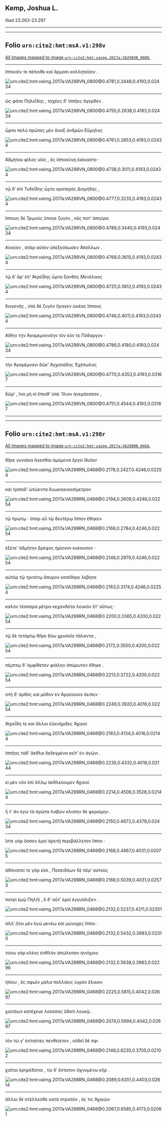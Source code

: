 ## Kemp, Joshua L.

*Iliad* 23.263-23.297

---

---

## **Folio `urn:cite2:hmt:msA.v1:298v`**



[All Images mapped to image `urn:cite2:hmt:vaimg.2017a:VA298VN_0800`.](http://www.homermultitext.org/ict2/index.html?urn=urn:cite2:hmt:vaimg.2017a:VA298VN_0800@0.4781,0.2448,0.4193,0.02434&urn=urn:cite2:hmt:vaimg.2017a:VA298VN_0800@0.4755,0.2638,0.4193,0.02434&urn=urn:cite2:hmt:vaimg.2017a:VA298VN_0800@0.4761,0.2853,0.4193,0.02434&urn=urn:cite2:hmt:vaimg.2017a:VA298VN_0800@0.4738,0.3011,0.4193,0.02434&urn=urn:cite2:hmt:vaimg.2017a:VA298VN_0800@0.4777,0.3235,0.4193,0.02434&urn=urn:cite2:hmt:vaimg.2017a:VA298VN_0800@0.4788,0.3440,0.4193,0.02434&urn=urn:cite2:hmt:vaimg.2017a:VA298VN_0800@0.4768,0.3615,0.4193,0.02434&urn=urn:cite2:hmt:vaimg.2017a:VA298VN_0800@0.4725,0.3812,0.4193,0.02434&urn=urn:cite2:hmt:vaimg.2017a:VA298VN_0800@0.4746,0.4011,0.4193,0.02434&urn=urn:cite2:hmt:vaimg.2017a:VA298VN_0800@0.4786,0.4180,0.4193,0.02434&urn=urn:cite2:hmt:vaimg.2017a:VA298VN_0800@0.4770,0.4353,0.4193,0.03167&urn=urn:cite2:hmt:vaimg.2017a:VA298VN_0800@0.4751,0.4544,0.4193,0.03167)

---- 

 ἵπποισίν τε πέποιθε καὶ ἅρμασι κολλητοῖσιν .

![urn:cite2:hmt:vaimg.2017a:VA298VN_0800@0.4781,0.2448,0.4193,0.02434](http://beta.hpcc.uh.edu/scs/image/500/500/urn:cite2:hmt:vaimg.2017a:VA298VN_0800@0.4781,0.2448,0.4193,0.02434)

---- 

 ὣς φάτο Πηλεΐδης , ταχέες δʼ ἱππῆες ἄγερθεν .

![urn:cite2:hmt:vaimg.2017a:VA298VN_0800@0.4755,0.2638,0.4193,0.02434](http://beta.hpcc.uh.edu/scs/image/500/500/urn:cite2:hmt:vaimg.2017a:VA298VN_0800@0.4755,0.2638,0.4193,0.02434)

---- 

 ὦρτο πολὺ πρῶτος μὲν ἄναξ ἀνδρῶν Εὔμηλος

![urn:cite2:hmt:vaimg.2017a:VA298VN_0800@0.4761,0.2853,0.4193,0.02434](http://beta.hpcc.uh.edu/scs/image/500/500/urn:cite2:hmt:vaimg.2017a:VA298VN_0800@0.4761,0.2853,0.4193,0.02434)

---- 

 Ἀδμήτου φίλος υἱός , ὃς ἱπποσύνῃ ἐκέκαστο ·

![urn:cite2:hmt:vaimg.2017a:VA298VN_0800@0.4738,0.3011,0.4193,0.02434](http://beta.hpcc.uh.edu/scs/image/500/500/urn:cite2:hmt:vaimg.2017a:VA298VN_0800@0.4738,0.3011,0.4193,0.02434)

---- 

 τῷ δʼ ἐπὶ Τυδεΐδης ὦρτο κρατερὸς Διομήδης ,

![urn:cite2:hmt:vaimg.2017a:VA298VN_0800@0.4777,0.3235,0.4193,0.02434](http://beta.hpcc.uh.edu/scs/image/500/500/urn:cite2:hmt:vaimg.2017a:VA298VN_0800@0.4777,0.3235,0.4193,0.02434)

---- 

 ἵππους δὲ Τρῳοὺς ὕπαγε ζυγόν , οὕς ποτʼ ἀπηύρα

![urn:cite2:hmt:vaimg.2017a:VA298VN_0800@0.4788,0.3440,0.4193,0.02434](http://beta.hpcc.uh.edu/scs/image/500/500/urn:cite2:hmt:vaimg.2017a:VA298VN_0800@0.4788,0.3440,0.4193,0.02434)

---- 

 Αἰνείαν , ἀτὰρ αὐτὸν ὑπεξεσάωσεν Ἀπόλλων .

![urn:cite2:hmt:vaimg.2017a:VA298VN_0800@0.4768,0.3615,0.4193,0.02434](http://beta.hpcc.uh.edu/scs/image/500/500/urn:cite2:hmt:vaimg.2017a:VA298VN_0800@0.4768,0.3615,0.4193,0.02434)

---- 

 τῷ δʼ ἄρʼ ἐπʼ Ἀτρεΐδης ὦρτο ξανθὸς Μενέλαος

![urn:cite2:hmt:vaimg.2017a:VA298VN_0800@0.4725,0.3812,0.4193,0.02434](http://beta.hpcc.uh.edu/scs/image/500/500/urn:cite2:hmt:vaimg.2017a:VA298VN_0800@0.4725,0.3812,0.4193,0.02434)

---- 

 διογενής , ὑπὸ δὲ ζυγὸν ἤγαγεν ὠκέας ἵππους

![urn:cite2:hmt:vaimg.2017a:VA298VN_0800@0.4746,0.4011,0.4193,0.02434](http://beta.hpcc.uh.edu/scs/image/500/500/urn:cite2:hmt:vaimg.2017a:VA298VN_0800@0.4746,0.4011,0.4193,0.02434)

---- 

 Αἴθην τὴν Ἀγαμεμνονέην τὸν ἑόν τε Πόδαργον ·

![urn:cite2:hmt:vaimg.2017a:VA298VN_0800@0.4786,0.4180,0.4193,0.02434](http://beta.hpcc.uh.edu/scs/image/500/500/urn:cite2:hmt:vaimg.2017a:VA298VN_0800@0.4786,0.4180,0.4193,0.02434)

---- 

 τὴν Ἀγαμέμνονι δῶκʼ Ἀγχισιάδης Ἐχέπωλος

![urn:cite2:hmt:vaimg.2017a:VA298VN_0800@0.4770,0.4353,0.4193,0.03167](http://beta.hpcc.uh.edu/scs/image/500/500/urn:cite2:hmt:vaimg.2017a:VA298VN_0800@0.4770,0.4353,0.4193,0.03167)

---- 

 δῶρʼ , ἵνα μή οἱ ἕποιθʼ ὑπὸ Ἴλιον ἠνεμόεσσαν ,

![urn:cite2:hmt:vaimg.2017a:VA298VN_0800@0.4751,0.4544,0.4193,0.03167](http://beta.hpcc.uh.edu/scs/image/500/500/urn:cite2:hmt:vaimg.2017a:VA298VN_0800@0.4751,0.4544,0.4193,0.03167)

---

---

## **Folio `urn:cite2:hmt:msA.v1:298r`**



[All Images mapped to image `urn:cite2:hmt:vaimg.2017a:VA298RN_0468`.](http://www.homermultitext.org/ict2/index.html?urn=urn:cite2:hmt:vaimg.2017a:VA298RN_0468@0.2178,0.2427,0.4246,0.02254&urn=urn:cite2:hmt:vaimg.2017a:VA298RN_0468@0.2194,0.2609,0.4246,0.02254&urn=urn:cite2:hmt:vaimg.2017a:VA298RN_0468@0.2168,0.2784,0.4246,0.02254&urn=urn:cite2:hmt:vaimg.2017a:VA298RN_0468@0.2148,0.2979,0.4246,0.02254&urn=urn:cite2:hmt:vaimg.2017a:VA298RN_0468@0.2163,0.3174,0.4246,0.02254&urn=urn:cite2:hmt:vaimg.2017a:VA298RN_0468@0.2200,0.3365,0.4200,0.02254&urn=urn:cite2:hmt:vaimg.2017a:VA298RN_0468@0.2172,0.3550,0.4200,0.02254&urn=urn:cite2:hmt:vaimg.2017a:VA298RN_0468@0.2213,0.3722,0.4200,0.02254&urn=urn:cite2:hmt:vaimg.2017a:VA298RN_0468@0.2249,0.3920,0.4016,0.02254&urn=urn:cite2:hmt:vaimg.2017a:VA298RN_0468@0.2183,0.4134,0.4016,0.02144&urn=urn:cite2:hmt:vaimg.2017a:VA298RN_0468@0.2235,0.4332,0.4016,0.02144&urn=urn:cite2:hmt:vaimg.2017a:VA298RN_0468@0.2214,0.4506,0.3528,0.02144&urn=urn:cite2:hmt:vaimg.2017a:VA298RN_0468@0.2150,0.4672,0.4379,0.02434&urn=urn:cite2:hmt:vaimg.2017a:VA298RN_0468@0.2168,0.4867,0.4031,0.02075&urn=urn:cite2:hmt:vaimg.2017a:VA298RN_0468@0.2168,0.5039,0.4031,0.02573&urn=urn:cite2:hmt:vaimg.2017a:VA298RN_0468@0.2132,0.5237,0.4211,0.02351&urn=urn:cite2:hmt:vaimg.2017a:VA298RN_0468@0.2132,0.5432,0.3983,0.02310&urn=urn:cite2:hmt:vaimg.2017a:VA298RN_0468@0.2132,0.5638,0.3983,0.02296&urn=urn:cite2:hmt:vaimg.2017a:VA298RN_0468@0.2225,0.5815,0.4042,0.02697&urn=urn:cite2:hmt:vaimg.2017a:VA298RN_0468@0.2074,0.5994,0.4042,0.02697&urn=urn:cite2:hmt:vaimg.2017a:VA298RN_0468@0.2146,0.6235,0.3705,0.02102&urn=urn:cite2:hmt:vaimg.2017a:VA298RN_0468@0.2089,0.6351,0.4403,0.02614&urn=urn:cite2:hmt:vaimg.2017a:VA298RN_0468@0.2067,0.6585,0.4173,0.02061)

---- 

 θῆκε γυναῖκα ἄγεσθαι ἀμύμονα ἔργα ἰδυῖαν

![urn:cite2:hmt:vaimg.2017a:VA298RN_0468@0.2178,0.2427,0.4246,0.02254](http://beta.hpcc.uh.edu/scs/image/500/500/urn:cite2:hmt:vaimg.2017a:VA298RN_0468@0.2178,0.2427,0.4246,0.02254)

---- 

 καὶ τρίποδʼ ὠτώεντα δυωκαιεικοσίμετρον

![urn:cite2:hmt:vaimg.2017a:VA298RN_0468@0.2194,0.2609,0.4246,0.02254](http://beta.hpcc.uh.edu/scs/image/500/500/urn:cite2:hmt:vaimg.2017a:VA298RN_0468@0.2194,0.2609,0.4246,0.02254)

---- 

 τῷ πρώτῳ · ἀτὰρ αὖ τῷ δευτέρῳ ἵππον ἔθηκεν

![urn:cite2:hmt:vaimg.2017a:VA298RN_0468@0.2168,0.2784,0.4246,0.02254](http://beta.hpcc.uh.edu/scs/image/500/500/urn:cite2:hmt:vaimg.2017a:VA298RN_0468@0.2168,0.2784,0.4246,0.02254)

---- 

 ἑξέτεʼ ἀδμήτην βρέφος ἡμίονον κυέουσαν ·

![urn:cite2:hmt:vaimg.2017a:VA298RN_0468@0.2148,0.2979,0.4246,0.02254](http://beta.hpcc.uh.edu/scs/image/500/500/urn:cite2:hmt:vaimg.2017a:VA298RN_0468@0.2148,0.2979,0.4246,0.02254)

---- 

 αὐτὰρ τῷ τριτάτῳ ἄπυρον κατέθηκε λέβητα

![urn:cite2:hmt:vaimg.2017a:VA298RN_0468@0.2163,0.3174,0.4246,0.02254](http://beta.hpcc.uh.edu/scs/image/500/500/urn:cite2:hmt:vaimg.2017a:VA298RN_0468@0.2163,0.3174,0.4246,0.02254)

---- 

 καλὸν τέσσαρα μέτρα κεχανδότα λευκὸν ἔτʼ αὔτως ·

![urn:cite2:hmt:vaimg.2017a:VA298RN_0468@0.2200,0.3365,0.4200,0.02254](http://beta.hpcc.uh.edu/scs/image/500/500/urn:cite2:hmt:vaimg.2017a:VA298RN_0468@0.2200,0.3365,0.4200,0.02254)

---- 

 τῷ δὲ τετάρτῳ θῆκε δύω χρυσοῖο τάλαντα ,

![urn:cite2:hmt:vaimg.2017a:VA298RN_0468@0.2172,0.3550,0.4200,0.02254](http://beta.hpcc.uh.edu/scs/image/500/500/urn:cite2:hmt:vaimg.2017a:VA298RN_0468@0.2172,0.3550,0.4200,0.02254)

---- 

 πέμπτῳ δʼ ἀμφίθετον φιάλην ἀπύρωτον ἔθηκε .

![urn:cite2:hmt:vaimg.2017a:VA298RN_0468@0.2213,0.3722,0.4200,0.02254](http://beta.hpcc.uh.edu/scs/image/500/500/urn:cite2:hmt:vaimg.2017a:VA298RN_0468@0.2213,0.3722,0.4200,0.02254)

---- 

 στῆ δʼ ὀρθὸς καὶ μῦθον ἐν Ἀργείοισιν ἔειπεν ·

![urn:cite2:hmt:vaimg.2017a:VA298RN_0468@0.2249,0.3920,0.4016,0.02254](http://beta.hpcc.uh.edu/scs/image/500/500/urn:cite2:hmt:vaimg.2017a:VA298RN_0468@0.2249,0.3920,0.4016,0.02254)

---- 

 Ἀτρεΐδη τε καὶ ἄλλοι ἐϋκνήμιδες Ἀχαιοὶ

![urn:cite2:hmt:vaimg.2017a:VA298RN_0468@0.2183,0.4134,0.4016,0.02144](http://beta.hpcc.uh.edu/scs/image/500/500/urn:cite2:hmt:vaimg.2017a:VA298RN_0468@0.2183,0.4134,0.4016,0.02144)

---- 

 ἱππῆας τάδʼ ἄεθλα δεδεγμένα κεῖτʼ ἐν ἀγῶνι .

![urn:cite2:hmt:vaimg.2017a:VA298RN_0468@0.2235,0.4332,0.4016,0.02144](http://beta.hpcc.uh.edu/scs/image/500/500/urn:cite2:hmt:vaimg.2017a:VA298RN_0468@0.2235,0.4332,0.4016,0.02144)

---- 

 εἰ μὲν νῦν ἐπὶ ἄλλῳ ἀεθλεύοιμεν Ἀχαιοὶ

![urn:cite2:hmt:vaimg.2017a:VA298RN_0468@0.2214,0.4506,0.3528,0.02144](http://beta.hpcc.uh.edu/scs/image/500/500/urn:cite2:hmt:vaimg.2017a:VA298RN_0468@0.2214,0.4506,0.3528,0.02144)

---- 

 ἦ τʼ ἂν ἐγὼ τὰ πρῶτα λαβὼν κλισίην δὲ φεροίμην .

![urn:cite2:hmt:vaimg.2017a:VA298RN_0468@0.2150,0.4672,0.4379,0.02434](http://beta.hpcc.uh.edu/scs/image/500/500/urn:cite2:hmt:vaimg.2017a:VA298RN_0468@0.2150,0.4672,0.4379,0.02434)

---- 

 ἴστε γὰρ ὅσσον ἐμοὶ ἀρετῇ περιβάλλετον ἵπποι ·

![urn:cite2:hmt:vaimg.2017a:VA298RN_0468@0.2168,0.4867,0.4031,0.02075](http://beta.hpcc.uh.edu/scs/image/500/500/urn:cite2:hmt:vaimg.2017a:VA298RN_0468@0.2168,0.4867,0.4031,0.02075)

---- 

 ἀθάνατοί τε γάρ εἰσι , Ποσειδάων δὲ πόρʼ αὐτοὺς

![urn:cite2:hmt:vaimg.2017a:VA298RN_0468@0.2168,0.5039,0.4031,0.02573](http://beta.hpcc.uh.edu/scs/image/500/500/urn:cite2:hmt:vaimg.2017a:VA298RN_0468@0.2168,0.5039,0.4031,0.02573)

---- 

 πατρὶ ἐμῷ Πηλῆϊ , ὃ δʼ αὖτʼ ἐμοὶ ἐγγυάλιξεν .

![urn:cite2:hmt:vaimg.2017a:VA298RN_0468@0.2132,0.5237,0.4211,0.02351](http://beta.hpcc.uh.edu/scs/image/500/500/urn:cite2:hmt:vaimg.2017a:VA298RN_0468@0.2132,0.5237,0.4211,0.02351)

---- 

 ἀλλʼ ἤτοι μὲν ἐγὼ μενέω καὶ μώνυχες ἵπποι ·

![urn:cite2:hmt:vaimg.2017a:VA298RN_0468@0.2132,0.5432,0.3983,0.02310](http://beta.hpcc.uh.edu/scs/image/500/500/urn:cite2:hmt:vaimg.2017a:VA298RN_0468@0.2132,0.5432,0.3983,0.02310)

---- 

 τοίου γὰρ κλέος ἐσθλὸν ἀπώλεσαν ἡνιόχοιο

![urn:cite2:hmt:vaimg.2017a:VA298RN_0468@0.2132,0.5638,0.3983,0.02296](http://beta.hpcc.uh.edu/scs/image/500/500/urn:cite2:hmt:vaimg.2017a:VA298RN_0468@0.2132,0.5638,0.3983,0.02296)

---- 

 ἠπίου , ὅς σφωϊν μάλα πολλάκις ὑγρὸν ἔλαιον

![urn:cite2:hmt:vaimg.2017a:VA298RN_0468@0.2225,0.5815,0.4042,0.02697](http://beta.hpcc.uh.edu/scs/image/500/500/urn:cite2:hmt:vaimg.2017a:VA298RN_0468@0.2225,0.5815,0.4042,0.02697)

---- 

 χαιτάων κατέχευε λοέσσας ὕδατι λευκῷ .

![urn:cite2:hmt:vaimg.2017a:VA298RN_0468@0.2074,0.5994,0.4042,0.02697](http://beta.hpcc.uh.edu/scs/image/500/500/urn:cite2:hmt:vaimg.2017a:VA298RN_0468@0.2074,0.5994,0.4042,0.02697)

---- 

 τὸν τώ γʼ ἑσταότες πενθείετον , οὔδεϊ δέ σφι

![urn:cite2:hmt:vaimg.2017a:VA298RN_0468@0.2146,0.6235,0.3705,0.02102](http://beta.hpcc.uh.edu/scs/image/500/500/urn:cite2:hmt:vaimg.2017a:VA298RN_0468@0.2146,0.6235,0.3705,0.02102)

---- 

 χαῖται ἐρηρέδαται , τὼ δʼ ἕστατον ἀχνυμένω κῆρ .

![urn:cite2:hmt:vaimg.2017a:VA298RN_0468@0.2089,0.6351,0.4403,0.02614](http://beta.hpcc.uh.edu/scs/image/500/500/urn:cite2:hmt:vaimg.2017a:VA298RN_0468@0.2089,0.6351,0.4403,0.02614)

---- 

 ἄλλοι δὲ στέλλεσθε κατὰ στρατόν , ὅς τις Ἀχαιῶν

![urn:cite2:hmt:vaimg.2017a:VA298RN_0468@0.2067,0.6585,0.4173,0.02061](http://beta.hpcc.uh.edu/scs/image/500/500/urn:cite2:hmt:vaimg.2017a:VA298RN_0468@0.2067,0.6585,0.4173,0.02061)